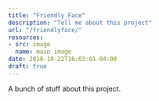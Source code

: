 ```yaml
---
title: "Friendly Face"
description: "Tell me about this project"
url: "/friendlyface/"
resources:
- src: image
  name: main image
date: 2018-10-22T16:03:01-04:00
draft: true
---
```


A bunch of stuff about this project.